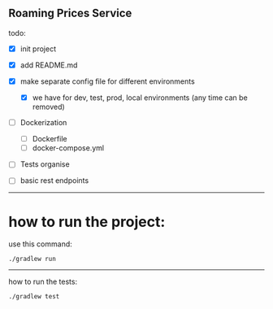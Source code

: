 ## Roaming Prices Service
todo:
- [x] init project
- [x] add README.md
- [x] make separate config file for different environments
  - [x] we have for dev, test, prod, local environments (any time can be removed)
- [ ] Dockerization
  - [ ] Dockerfile
  - [ ] docker-compose.yml
- [ ] Tests organise
- [ ] basic rest endpoints











---------------------------------
# how to run the project:
use this command:
```shell
./gradlew run
```

------------------
how to run the tests:
```shell
./gradlew test
```

